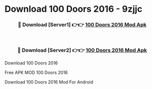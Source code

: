 # Download 100 Doors 2016 - 9zjjc



<div align="center">
<h3>🔴 Download [Server1] 👉👉 <a href="https://momento.my/?title=100_Doors_2016">100 Doors 2016 Mod Apk</a></h3><br>

<h3>🔴 Download [Server2] 👉👉 <a href="https://momento.my/?title=100_Doors_2016">100 Doors 2016 Mod Apk</a></h3>
</div>



Download 100 Doors 2016 

Free APK MOD 100 Doors 2016 

Download 100 Doors 2016 Mod For Android
